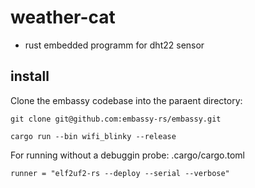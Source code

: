 # weather-cat

- rust embedded programm for dht22 sensor

## install

Clone the embassy codebase into the paraent directory:

```
git clone git@github.com:embassy-rs/embassy.git
```

```
cargo run --bin wifi_blinky --release
```

For running without a debuggin probe: 
.cargo/cargo.toml
```
runner = "elf2uf2-rs --deploy --serial --verbose"
```
